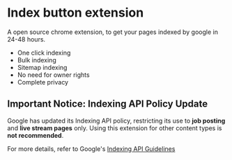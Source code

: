 # Index button extension

A open source chrome extension, to get your pages indexed by google in 24-48 hours.

* One click indexing
* Bulk indexing
* Sitemap indexing
* No need for owner rights
* Complete privacy

## Important Notice: Indexing API Policy Update  

Google has updated its Indexing API policy, restricting its use to **job posting** and **live stream pages** only. Using this extension for other content types is **not recommended**.

For more details, refer to Google's [Indexing API Guidelines](https://developers.google.com/search/apis/indexing-api/v3/quickstart)
